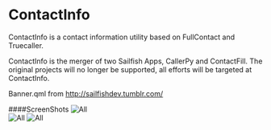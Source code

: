 # ContactInfo
ContactInfo is a contact information utility based on FullContact and Truecaller.

ContactInfo is the merger of two Sailfish Apps, CallerPy and ContactFill. The original projects will no longer be supported, all efforts will be targeted at ContactInfo.

Banner.qml from http://sailfishdev.tumblr.com/  


####ScreenShots
![All](https://openrepos.net/sites/default/files/packages/2475/screenshot-contactfill-newicons.png)  
![All](https://openrepos.net/sites/default/files/packages/2475/screenshot-contactinfo2.png)
![All](https://openrepos.net/sites/default/files/packages/2475/screenshot-contactinfoemail.png) 